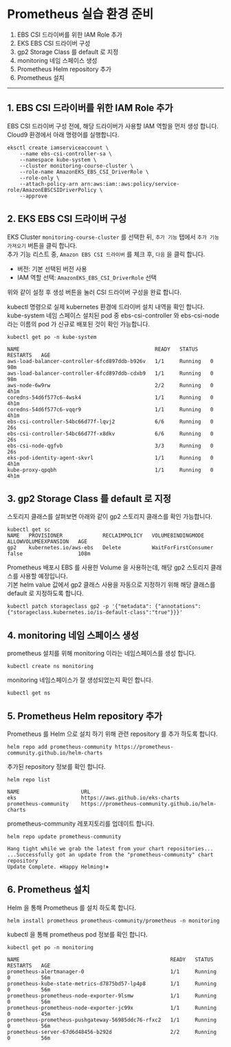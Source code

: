 # Prometheus 실습 환경 준비

1. EBS CSI 드라이버를 위한 IAM Role 추가
2. EKS EBS CSI 드라이버 구성
3. gp2 Storage Class 를 default 로 지정
4. monitoring 네임 스페이스 생성
5. Prometheus Helm repository 추가
6. Prometheus 설치


---

## 1. EBS CSI 드라이버를 위한 IAM Role 추가

EBS CSI 드라이버 구성 전에, 해당 드라이버가 사용할 IAM 역할을 먼저 생성 합니다.  
Cloud9 환경에서 아래 명령어를 실행합니다.  

```
eksctl create iamserviceaccount \
    --name ebs-csi-controller-sa \
    --namespace kube-system \
    --cluster monitoring-course-cluster \
    --role-name AmazonEKS_EBS_CSI_DriverRole \
    --role-only \
    --attach-policy-arn arn:aws:iam::aws:policy/service-role/AmazonEBSCSIDriverPolicy \
    --approve
```


## 2. EKS EBS CSI 드라이버 구성

EKS Cluster `monitoring-course-cluster` 를 선택한 뒤, `추가 기능` 탭에서 `추가 기능 가져오기` 버튼을 클릭 합니다.  
추가 기능 리스트 중, `Amazon EBS CSI 드라이버` 를 체크 후, `다음` 을 클릭 합니다. 

- 버전: 기본 선택된 버전 사용
- IAM 역할 선택: `AmazonEKS_EBS_CSI_DriverRole` 선택

위와 같이 설정 후 생성 버튼을 눌러 CSI 드라이버 구성을 완료 합니다.  

kubectl 명령으로 실제 kubernetes 환경에 드라이버 설치 내역을 확인 합니다.  
kube-system 네임 스페이스 설치된 pod 중 ebs-csi-controller 와 ebs-csi-node 라는 이름의 pod 가 신규로 배포된 것이 확인 가능합니다.  

```
kubectl get po -n kube-system

NAME                                            READY   STATUS    RESTARTS   AGE
aws-load-balancer-controller-6fcd897ddb-b926v   1/1     Running   0          98m
aws-load-balancer-controller-6fcd897ddb-cdxb9   1/1     Running   0          98m
aws-node-6w9rw                                  2/2     Running   0          4h1m
coredns-54d6f577c6-4wsk4                        1/1     Running   0          4h1m
coredns-54d6f577c6-vqqr9                        1/1     Running   0          4h1m
ebs-csi-controller-54bc66d77f-lqvj2             6/6     Running   0          26s
ebs-csi-controller-54bc66d77f-x8dkv             6/6     Running   0          26s
ebs-csi-node-qgfvb                              3/3     Running   0          26s
eks-pod-identity-agent-skvrl                    1/1     Running   0          4h1m
kube-proxy-qpqbh                                1/1     Running   0          4h1m
```

## 3. gp2 Storage Class 를 default 로 지정

스토리지 클래스를 살펴보면 아래와 같이 gp2 스토리지 클래스를 확인 가능합니다.  

```
kubectl get sc 
NAME   PROVISIONER             RECLAIMPOLICY   VOLUMEBINDINGMODE      ALLOWVOLUMEEXPANSION   AGE
gp2    kubernetes.io/aws-ebs   Delete          WaitForFirstConsumer   false                  108m
```

Prometheus 배포시 EBS 를 사용한 Volume 을 사용하는데, 해당 gp2 스토리지 클래스를 사용할 예정입니다.  
기본 helm value 값에서 gp2 클래스 사용을 자동으로 지정하기 위해 해당 클래스를 default 로 지정하도록 합니다.  

```
kubectl patch storageclass gp2 -p '{"metadata": {"annotations":{"storageclass.kubernetes.io/is-default-class":"true"}}}'
```

## 4. monitoring 네임 스페이스 생성

prometheus 설치를 위해 monitoring 이라는 네임스페이스를 생성 합니다.  

```
kubectl create ns monitoring
```

monitoring 네임스페이스가 잘 생성되었는지 확인 합니다.  

```
kubectl get ns
```

## 5. Prometheus Helm repository 추가

Prometheus 를 Helm 으로 설치 하기 위해 관련 repository 를 추가 하도록 합니다.  

```
helm repo add prometheus-community https://prometheus-community.github.io/helm-charts
```

추가된 repository 정보를 확인 합니다.  

```
helm repo list

NAME                    URL                                               
eks                     https://aws.github.io/eks-charts                  
prometheus-community    https://prometheus-community.github.io/helm-charts
```

prometheus-community 레포지토리를 업데이트 합니다.  

```
helm repo update prometheus-community

Hang tight while we grab the latest from your chart repositories...
...Successfully got an update from the "prometheus-community" chart repository
Update Complete. ⎈Happy Helming!⎈
```


## 6. Prometheus 설치

Helm 을 통해 Prometheus 를 설치 하도록 합니다.  

```
helm install prometheus prometheus-community/prometheus -n monitoring 
```

kubectl 을 통해 prometheus pod 정보를 확인 합니다.  
```
kubectl get po -n monitoring

NAME                                                 READY   STATUS    RESTARTS   AGE
prometheus-alertmanager-0                            1/1     Running   0          56m
prometheus-kube-state-metrics-d7875bd57-lp4p8        1/1     Running   0          56m
prometheus-prometheus-node-exporter-9lsmw            1/1     Running   0          56m
prometheus-prometheus-node-exporter-jc99x            1/1     Running   0          45m
prometheus-prometheus-pushgateway-56985ddc76-rfxc2   1/1     Running   0          56m
prometheus-server-67d6d48456-b292d                   2/2     Running   0          56m
```

